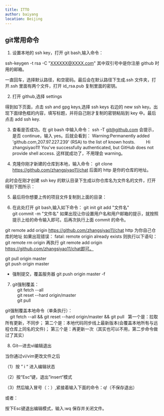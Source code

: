```yaml
---
title: ITTO
author: baiyang
location: Beijing
---
```


## git常用命令

1. 设置本地的 ssh key，打开 git bash,输入命令：

ssh-keygen -t rsa -C "XXXXXX@XXXX.com" 其中双引号中是你注册 github 时用的邮箱。

一直回车，选择默认路径，和空密码。最后会在默认路径下生成.ssh 文件夹，打开.ssh 里面有两个文件，打开 id_rsa.pub 复制里面的密钥。

2. 打开 github,选择 settings

得到如下页面，点击 ssh and gpg keys,选择 ssh keys 右边的 new ssh key。出现下面绿色框的内容，填写标题，并将自己刚才复制的密钥粘贴到 key 中。最后点击 add ssh key.

3. 查看是否成功。在 git bash 中输入命令：
ssh -T git@github.com
会提示，是否 continue，输入 yes。后就会看到：
Warning:Permanently added 'github.com,207.97.227.239' (RSA) to the list of known hosts.
　　 Hi zhangsiyao11! You've successfully authenticated, but GitHub does not provide shell access.
这样就成功了，不用理会 warning。

4. 克隆你刚才新建的仓库到本地，输入命令：
git clone https://github.com/zhangsiyao11/chat
后面的 http 是你的仓库的地址。

此时会在刚才创建 ssh key 的默认目录下生成以你仓库名为文件名的文件，打开得到下图所示：

5. 最后将你想要上传的项目文件复制到上面的目录：

6. 在此处打开 git bash,输入如下命令：
git init
git add "文件名"  
git commit -m "文件名"
如果出现让你设置用户名和用户邮箱的提示，就按照提示上给的命令输入即可。后再次执行上面 commit 的命令。

git remote add origin https://github.com/zhangsiyao11/chat http 为你自己仓库的地址
如果出现错误：
fatal: remote origin already exists
则执行以下语句：
git remote rm origin
再执行 git remote add origin https://github.com/zhangsiyao11/chat即可。

git pull origin master  
git push origin master

- 强制提交，覆盖服务器
git push origin master -f

7. git强制覆盖：  
    git fetch --all  
    git reset --hard origin/master  
    git pull  

git强制覆盖本地命令（单条执行）：  
    git fetch --all && git reset --hard origin/master && git pull
 
第一个是：拉取所有更新，不同步；
第二个是：本地代码同步线上最新版本(会覆盖本地所有与远程仓库上同名的文件)；
第三个是：再更新一次（其实也可以不用，第二步命令做过了其实）

8. Git—进去vi编辑退出  

当你通过vi/vim更改文件之后

（1）按 ” i “  进入编辑状态

（2）按“Esc“键，退出”insert“模式

（3）然后输入冒号（：）,紧接着输入下面的命令：q!（不保存退出）

或者：

按下Esc键退出编辑模式，输入:wq 保存并关闭文件。
